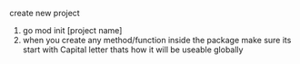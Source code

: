 create new project 
1. go mod init [project name]
2. when you create any method/function inside the package make sure its start with Capital letter thats how it will be useable globally